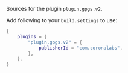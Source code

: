 Sources for the plugin `plugin.gpgs.v2`.

Add following to your `build.settings` to use:
```lua
{
    plugins = {
        "plugin.gpgs.v2" = {
            publisherId = "com.coronalabs",
        },
    },
}
```
